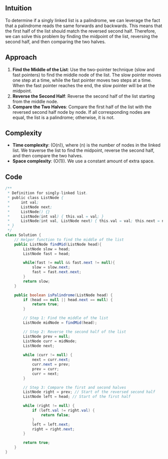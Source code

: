 ## Intuition
To determine if a singly linked list is a palindrome, we can leverage the fact that a palindrome reads the same forwards and backwards. This means that the first half of the list should match the reversed second half. Therefore, we can solve this problem by finding the midpoint of the list, reversing the second half, and then comparing the two halves.

## Approach
1. **Find the Middle of the List**: Use the two-pointer technique (slow and fast pointers) to find the middle node of the list. The slow pointer moves one step at a time, while the fast pointer moves two steps at a time. When the fast pointer reaches the end, the slow pointer will be at the midpoint.
2. **Reverse the Second Half**: Reverse the second half of the list starting from the middle node.
3. **Compare the Two Halves**: Compare the first half of the list with the reversed second half node by node. If all corresponding nodes are equal, the list is a palindrome; otherwise, it is not.

## Complexity
- **Time complexity**: \(O(n)\), where \(n\) is the number of nodes in the linked list. We traverse the list to find the midpoint, reverse the second half, and then compare the two halves.
- **Space complexity**: \(O(1)\). We use a constant amount of extra space.

## Code
```java
/**
 * Definition for singly-linked list.
 * public class ListNode {
 *     int val;
 *     ListNode next;
 *     ListNode() {}
 *     ListNode(int val) { this.val = val; }
 *     ListNode(int val, ListNode next) { this.val = val; this.next = next; }
 * }
 */
class Solution {
    // Helper function to find the middle of the list
    public ListNode findMid(ListNode head){
        ListNode slow = head;
        ListNode fast = head;

        while(fast != null && fast.next != null){
            slow = slow.next;
            fast = fast.next.next;
        }
        return slow;
    }

    public boolean isPalindrome(ListNode head) {
        if (head == null || head.next == null) {
            return true;
        }

        // Step 1: Find the middle of the list
        ListNode midNode = findMid(head);

        // Step 2: Reverse the second half of the list
        ListNode prev = null;
        ListNode curr = midNode;
        ListNode next;
        
        while (curr != null) {
            next = curr.next;
            curr.next = prev;
            prev = curr;
            curr = next;
        }

        // Step 3: Compare the first and second halves
        ListNode right = prev; // Start of the reversed second half
        ListNode left = head; // Start of the first half

        while (right != null) {
            if (left.val != right.val) {
                return false;
            }
            left = left.next;
            right = right.next;
        }

        return true;
    }
}
```
